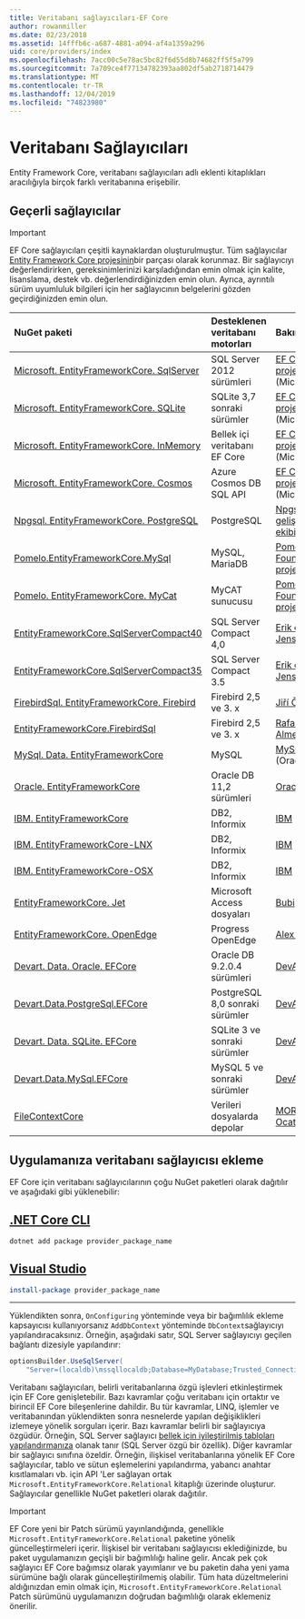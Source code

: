 ```yaml
---
title: Veritabanı sağlayıcıları-EF Core
author: rowanmiller
ms.date: 02/23/2018
ms.assetid: 14fffb6c-a687-4881-a094-af4a1359a296
uid: core/providers/index
ms.openlocfilehash: 7acc00c5e78ac5bc82f6d55d8b74682ff5f5a799
ms.sourcegitcommit: 7a709ce4f77134782393aa802df5ab2718714479
ms.translationtype: MT
ms.contentlocale: tr-TR
ms.lasthandoff: 12/04/2019
ms.locfileid: "74823980"
---
```

# <a name="database-providers"></a>Veritabanı Sağlayıcıları

Entity Framework Core, veritabanı sağlayıcıları adlı eklenti kitaplıkları aracılığıyla birçok farklı veritabanına erişebilir.

## <a name="current-providers"></a>Geçerli sağlayıcılar

> [!IMPORTANT]  
> EF Core sağlayıcıları çeşitli kaynaklardan oluşturulmuştur. Tüm sağlayıcılar [Entity Framework Core projesinin](https://github.com/aspnet/EntityFrameworkCore)bir parçası olarak korunmaz. Bir sağlayıcıyı değerlendirirken, gereksinimlerinizi karşıladığından emin olmak için kalite, lisanslama, destek vb. değerlendirdiğinizden emin olun. Ayrıca, ayrıntılı sürüm uyumluluk bilgileri için her sağlayıcının belgelerini gözden geçirdiğinizden emin olun.

| NuGet paketi                                                                                                        | Desteklenen veritabanı motorları | Bakımcı/satıcı                                                           | Notlar/gereksinimler | Yararlı bağlantılar                                                                                                                                                                                       |
|:---------------------------------------------------------------------------------------------------------------------|:---------------------------|:------------------------------------------------------------------------------|:---------------------|:---------------------------------------------------------------------------------------------------------------------------------------------------------------------------------------------------|
| [Microsoft. EntityFrameworkCore. SqlServer](https://www.nuget.org/packages/Microsoft.EntityFrameworkCore.SqlServer)    | SQL Server 2012 sürümleri    | [EF Core projesi](https://github.com/aspnet/EntityFrameworkCore/) (Microsoft) |                      | [belgeler](xref:core/providers/sql-server/index)                                                                                                                                                       |
| [Microsoft. EntityFrameworkCore. SQLite](https://www.nuget.org/packages/Microsoft.EntityFrameworkCore.Sqlite)          | SQLite 3,7 sonraki sürümler         | [EF Core projesi](https://github.com/aspnet/EntityFrameworkCore/) (Microsoft) |                      | [belgeler](xref:core/providers/sqlite/index)                                                                                                                                                           |
| [Microsoft. EntityFrameworkCore. InMemory](https://www.nuget.org/packages/Microsoft.EntityFrameworkCore.InMemory)      | Bellek içi veritabanı EF Core | [EF Core projesi](https://github.com/aspnet/EntityFrameworkCore/) (Microsoft) | Yalnızca test için     | [belgeler](xref:core/providers/in-memory/index)                                                                                                                                                        |
| [Microsoft. EntityFrameworkCore. Cosmos](https://www.nuget.org/packages/Microsoft.EntityFrameworkCore.Cosmos)          | Azure Cosmos DB SQL API    | [EF Core projesi](https://github.com/aspnet/EntityFrameworkCore/) (Microsoft) |                      | [belgeler](xref:core/providers/cosmos/index)                                                                                                                                                           |
| [Npgsql. EntityFrameworkCore. PostgreSQL](https://www.nuget.org/packages/Npgsql.EntityFrameworkCore.PostgreSQL)        | PostgreSQL                 | [Npgsql geliştirme ekibi](https://github.com/npgsql)                          |                      | [belgeler](https://www.npgsql.org/efcore/index.html)                                                                                                                                                   |
| [Pomelo.EntityFrameworkCore.MySql](https://www.nuget.org/packages/Pomelo.EntityFrameworkCore.MySql)                  | MySQL, MariaDB             | [Pomelo Foundation projesi](https://github.com/PomeloFoundation)              |                      | [Benioku](https://github.com/PomeloFoundation/Pomelo.EntityFrameworkCore.MySql/blob/master/README.md)                                                                                               |
| [Pomelo. EntityFrameworkCore. MyCat](https://www.nuget.org/packages/Pomelo.EntityFrameworkCore.MyCat)                  | MyCAT sunucusu               | [Pomelo Foundation projesi](https://github.com/PomeloFoundation)              | Yalnızca ön sürüm      | [Benioku](https://github.com/PomeloFoundation/Pomelo.EntityFrameworkCore.MyCat/blob/master/README.md)                                                                                               |
| [EntityFrameworkCore.SqlServerCompact40](https://www.nuget.org/packages/EntityFrameworkCore.SqlServerCompact40)      | SQL Server Compact 4,0     | [Erik ejlskov Jensen](https://github.com/ErikEJ/)                             | .NET Framework       | [wiki](https://github.com/ErikEJ/EntityFramework.SqlServerCompact/wiki/Using-EF-Core-with-SQL-Server-Compact-in-Traditional-.NET-Applications)                                                     |
| [EntityFrameworkCore.SqlServerCompact35](https://www.nuget.org/packages/EntityFrameworkCore.SqlServerCompact35)      | SQL Server Compact 3.5     | [Erik ejlskov Jensen](https://github.com/ErikEJ/)                             | .NET Framework       | [wiki](https://github.com/ErikEJ/EntityFramework.SqlServerCompact/wiki/Using-EF-Core-with-SQL-Server-Compact-in-Traditional-.NET-Applications)                                                     |
| [FirebirdSql. EntityFrameworkCore. Firebird](https://www.nuget.org/packages/FirebirdSql.EntityFrameworkCore.Firebird/) | Firebird 2,5 ve 3. x       | [Jiří Činčura](https://github.com/cincuranet)                                 |                      | [belgeler](https://github.com/cincuranet/FirebirdSql.Data.FirebirdClient/blob/master/Provider/docs/entity-framework-core.md)                                                                           |
| [EntityFrameworkCore.FirebirdSql](https://www.nuget.org/packages/EntityFrameworkCore.FirebirdSql/)                   | Firebird 2,5 ve 3. x       | [Rafael Almeida](https://github.com/ralmsdeveloper)                           |                      | [wiki](https://github.com/ralmsdeveloper/EntityFrameworkCore.FirebirdSQL/wiki)                                                                                                                     |
| [MySql. Data. EntityFrameworkCore](https://www.nuget.org/packages/MySql.Data.EntityFrameworkCore)                      | MySQL                      | [MySQL projesi](https://dev.mysql.com) (Oracle)                               |                      | [belgeler](https://dev.mysql.com/doc/connector-net/en/connector-net-entityframework-core.html)                                                                                                         |
| [Oracle. EntityFrameworkCore](https://www.nuget.org/packages/Oracle.EntityFrameworkCore/)                             | Oracle DB 11,2 sürümleri     | [Oracle](https://www.oracle.com/technetwork/topics/dotnet/)                   | Ön sürüm           | [Websitesi](https://www.oracle.com/technetwork/topics/dotnet/)                                                                                                                                       |
| [IBM. EntityFrameworkCore](https://www.nuget.org/packages/IBM.EntityFrameworkCore)                                    | DB2, Informix              | [IBM](https://ibm.com)                                                        | Windows sürümü      | [lenemeyen](https://www.ibm.com/developerworks/community/blogs/96960515-2ea1-4391-8170-b0515d08e4da/entry/Creating_Entity_Data_Model_using_IBM_Data_Server_providers_for_Entity_Framework_Core?lang=en) |
| [IBM. EntityFrameworkCore-LNX](https://www.nuget.org/packages/IBM.EntityFrameworkCore-lnx)                            | DB2, Informix              | [IBM](https://ibm.com)                                                        | Linux sürümü        | [lenemeyen](https://www.ibm.com/developerworks/community/blogs/96960515-2ea1-4391-8170-b0515d08e4da/entry/Creating_Entity_Data_Model_using_IBM_Data_Server_providers_for_Entity_Framework_Core?lang=en) |
| [IBM. EntityFrameworkCore-OSX](https://www.nuget.org/packages/IBM.EntityFrameworkCore-osx)                            | DB2, Informix              | [IBM](https://ibm.com)                                                        | macOS sürümü        | [lenemeyen](https://www.ibm.com/developerworks/community/blogs/96960515-2ea1-4391-8170-b0515d08e4da/entry/Creating_Entity_Data_Model_using_IBM_Data_Server_providers_for_Entity_Framework_Core?lang=en) |
| [EntityFrameworkCore. Jet](https://www.nuget.org/packages/EntityFrameworkCore.Jet/)                                   | Microsoft Access dosyaları     | [Bubi](https://github.com/bubibubi)                                           | .NET Framework       | [Benioku](https://github.com/bubibubi/EntityFrameworkCore.Jet/blob/master/docs/README.md)                                                                                                           |
| [EntityFrameworkCore. OpenEdge](https://www.nuget.org/packages/EntityFrameworkCore.OpenEdge/)                         | Progress OpenEdge          | [Alex Wiese](https://github.com/alexwiese)                                    |                      | [Benioku](https://github.com/alexwiese/EntityFrameworkCore.OpenEdge/blob/master/README.md)                                                                                                          |
| [Devart. Data. Oracle. EFCore](https://www.nuget.org/packages/Devart.Data.Oracle.EFCore/)                               | Oracle DB 9.2.0.4 sürümleri  | [DevArt](https://www.devart.com/)                                             | Ücretli                 | [belgeler](https://www.devart.com/dotconnect/oracle/docs/)                                                                                                                                             |
| [Devart.Data.PostgreSql.EFCore](https://www.nuget.org/packages/Devart.Data.PostgreSql.EFCore/)                       | PostgreSQL 8,0 sonraki sürümler     | [DevArt](https://www.devart.com/)                                             | Ücretli                 | [belgeler](https://www.devart.com/dotconnect/postgresql/docs/)                                                                                                                                         |
| [Devart. Data. SQLite. EFCore](https://www.nuget.org/packages/Devart.Data.SQLite.EFCore/)                               | SQLite 3 ve sonraki sürümler           | [DevArt](https://www.devart.com/)                                             | Ücretli                 | [belgeler](https://www.devart.com/dotconnect/sqlite/docs/)                                                                                                                                             |
| [Devart.Data.MySql.EFCore](https://www.nuget.org/packages/Devart.Data.MySql.EFCore/)                                 | MySQL 5 ve sonraki sürümler            | [DevArt](https://www.devart.com/)                                             | Ücretli                 | [belgeler](https://www.devart.com/dotconnect/mysql/docs/)                                                                                                                                              |
| [FileContextCore](https://www.nuget.org/packages/FileContextCore/)                                 | Verileri dosyalarda depolar            | [MORRIS, Ocatzek](https://github.com/morrisjdev)                                             | Geliştirme amacıyla                 | [Benioku](https://github.com/morrisjdev/FileContextCore/blob/master/README.md)                                                                                                                                              |

## <a name="adding-a-database-provider-to-your-application"></a>Uygulamanıza veritabanı sağlayıcısı ekleme

EF Core için veritabanı sağlayıcılarının çoğu NuGet paketleri olarak dağıtılır ve aşağıdaki gibi yüklenebilir:

## <a name="net-core-clitabdotnet-core-cli"></a>[.NET Core CLI](#tab/dotnet-core-cli)

```dotnetcli
dotnet add package provider_package_name
```

## <a name="visual-studiotabvs"></a>[Visual Studio](#tab/vs)

``` powershell
install-package provider_package_name
```

***

Yüklendikten sonra, `OnConfiguring` yönteminde veya bir bağımlılık ekleme kapsayıcısı kullanıyorsanız `AddDbContext` yönteminde `DbContext`sağlayıcıyı yapılandıracaksınız.
Örneğin, aşağıdaki satır, SQL Server sağlayıcıyı geçilen bağlantı dizesiyle yapılandırır:

``` csharp
optionsBuilder.UseSqlServer(
    "Server=(localdb)\mssqllocaldb;Database=MyDatabase;Trusted_Connection=True;");
```  

Veritabanı sağlayıcıları, belirli veritabanlarına özgü işlevleri etkinleştirmek için EF Core genişletebilir.
Bazı kavramlar çoğu veritabanı için ortaktır ve birincil EF Core bileşenlerine dahildir.
Bu tür kavramlar, LINQ, işlemler ve veritabanından yüklendikten sonra nesnelerde yapılan değişiklikleri izlemeye yönelik sorguları içerir.
Bazı kavramlar belirli bir sağlayıcıya özgüdür.
Örneğin, SQL Server sağlayıcı [bellek için iyileştirilmiş tabloları yapılandırmanıza](xref:core/providers/sql-server/memory-optimized-tables) olanak tanır (SQL Server özgü bir özellik).
Diğer kavramlar bir sağlayıcı sınıfına özeldir.
Örneğin, ilişkisel veritabanlarına yönelik EF Core sağlayıcılar, tablo ve sütun eşlemelerini yapılandırma, yabancı anahtar kısıtlamaları vb. için API 'Ler sağlayan ortak `Microsoft.EntityFrameworkCore.Relational` kitaplığı üzerinde oluşturur. Sağlayıcılar genellikle NuGet paketleri olarak dağıtılır.

> [!IMPORTANT]  
> EF Core yeni bir Patch sürümü yayınlandığında, genellikle `Microsoft.EntityFrameworkCore.Relational` paketine yönelik güncelleştirmeleri içerir.
> İlişkisel bir veritabanı sağlayıcısı eklediğinizde, bu paket uygulamanızın geçişli bir bağımlılığı haline gelir.
> Ancak pek çok sağlayıcı EF Core bağımsız olarak yayımlanır ve bu paketin daha yeni yama sürümüne bağlı olarak güncelleştirilmemiş olabilir.
> Tüm hata düzeltmelerini aldığınızdan emin olmak için, `Microsoft.EntityFrameworkCore.Relational` Patch sürümünü uygulamanızın doğrudan bağımlılığı olarak eklemeniz önerilir.

